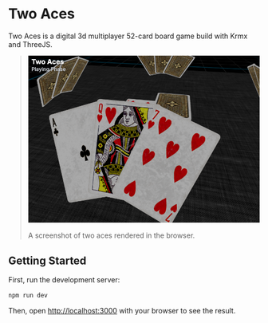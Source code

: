 # Two Aces
Two Aces is a digital 3d multiplayer 52-card board game build with Krmx and ThreeJS.

> ![Screenshot of Two Aces](two-aces.png)
>
> A screenshot of two aces rendered in the browser.

## Getting Started
First, run the development server:
```bash
npm run dev
```
Then, open [http://localhost:3000](http://localhost:3000) with your browser to see the result.
